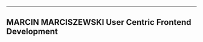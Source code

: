 -----------------------------------------------------
MARCIN MARCISZEWSKI User Centric Frontend Development
-----------------------------------------------------


